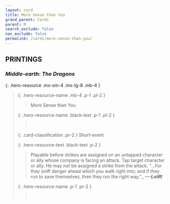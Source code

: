 ```yaml
---
layout: card
title: More Sense than You
grand_parent: Cards
parent: M
search_exclude: false
nav_exclude: false
permalink: /cards/more-sense-than-you/
---
```


## PRINTINGS


### _Middle-earth: The Dragons_

{: .hero-resource .mx-sm-4 .mx-lg-8 .mb-4 }
> {: .hero-resource-name .mb-4 .p-1 .pl-2 }
> > <div class="card-mp"></div>
> > <div class="card-name">More Sense than You</div>
>
> {: .hero-resource-name .black-text .p-1 .pl-2 }
> > &nbsp;
>
> {: .card-classification .pr-2 }
> Short-event
>
> {: .hero-resource-text .black-text .p-2 }
> > Playable before strikes are assigned on an untapped character or ally whose company is facing an attack. Tap target character or ally. He may not be assigned a strike from the attack.   "...For they sniff danger ahead which you walk right into; and if they run to save themselves, then they run the right way."_ ***---LotRI*** 
> 
> {: .hero-resource-name .p-1 .pr-2 }
> > <div class="card-shield"></div>
> > <div class="card-corruption">&nbsp;</div>
